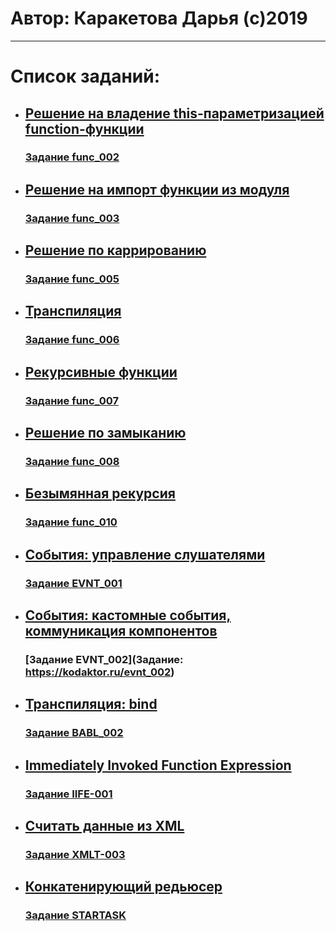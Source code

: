 # Автор: Каракетова Дарья (с)2019
---
# Список заданий:
* ## [Решение на владение this-параметризацией function-функции](https://kodaktor.ru/func_c0711)
  ### [Задание func_002](https://kodaktor.ru/func_002)
* ## [Решение на импорт функции из модуля](https://kodaktor.ru/func_7c2a1)
  ### [Задание func_003](https://kodaktor.ru/func_003)
* ## [Решение по каррированию](https://kodaktor.ru/func_3ac20)
  ### [Задание func_005](https://kodaktor.ru/func_005)
* ## [Транспиляция](https://kodaktor.ru/func_e6e77)
  ### [Задание func_006](https://kodaktor.ru/func_006)
* ## [Рекурсивные функции](https://kodaktor.ru/func_c62f6)
  ### [Задание func_007](https://kodaktor.ru/func_007)
* ## [Решение по замыканию](https://kodaktor.ru/func_08a2d)
  ### [Задание func_008](https://kodaktor.ru/func_008)
* ## [Безымянная рекурсия](FUNC-010)
  ### [Задание func_010](https://kodaktor.ru/func_367c1)
* ## [События: управление слушателями](https://kodaktor.ru/evnt_f1a31)
  ### [Задание EVNT_001](https://kodaktor.ru/evnt_001)
* ## [События: кастомные события, коммуникация компонентов](https://kodaktor.ru/custom_afbb7)
  ### [Задание EVNT_002](Задание: https://kodaktor.ru/evnt_002)
* ## [Транспиляция: bind](https://kodaktor.ru/bind02032018_9cb32)
  ### [Задание BABL_002](https://kodaktor.ru/babl_002)
* ## [Immediately Invoked Function Expression](https://kodaktor.ru/iife_ddb3a)
  ### [Задание IIFE-001](https://kodaktor.ru/iife)
* ## [Считать данные из XML](https://kodaktor.ru/xmlt_70e31)
  ### [Задание XMLT-003](https://kodaktor.ru/xmlt_003)
* ## [Конкатенирующий редьюсер](https://kodaktor.ru/startask_1b2c1)
  ### [Задание STARTASK](https://kodaktor.ru/startask)
